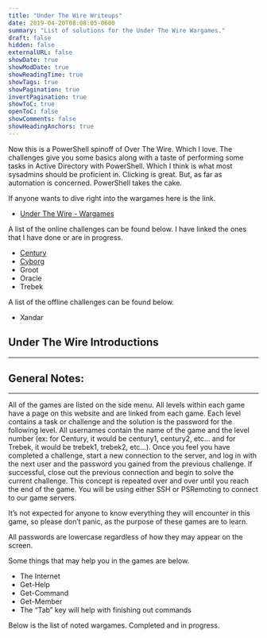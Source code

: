 ```yaml
---
title: "Under The Wire Writeups"
date: 2019-04-20T08:08:05-0600
summary: "List of solutions for the Under The Wire Wargames."
draft: false
hidden: false
externalURL: false
showDate: true
showModDate: true
showReadingTime: true
showTags: true
showPagination: true
invertPagination: true
showToC: true
openToC: false
showComments: false
showHeadingAnchors: true
---
```


Now this is a PowerShell spinoff of Over The Wire. Which I love.
The challenges give you some basics along with a taste of performing
some tasks in Active Directory with PowerShell. Which I think is what
most sysadmins should be proficient in. Clicking is great. But, as far
as automation is concerned. PowerShell takes the cake.

If anyone wants to dive right into the wargames here is the link.

- [Under The Wire - Wargames](https://underthewire.tech/wargames)

A list of the online challenges can be found below. I have linked
the ones that I have done or are in progress.

- [Century](https://underthewire.tech/century)
- [Cyborg](https://underthewire.tech/cyborg)
- Groot
- Oracle
- Trebek

A list of the offline challenges can be found below.

- Xandar

## Under The Wire Introductions
---

## General Notes:
---

All of the games are listed on the side menu. All levels within each game have a page on this website and are linked from each game. Each level contains a task or challenge and the solution is the password for the following level. All usernames contain the name of the game and the level number (ex: for Century, it would be century1, century2, etc… and for Trebek, it would be trebek1, trebek2, etc…). Once you feel you have completed a challenge, start a new connection to the server, and log in with the next user and the password you gained from the previous challenge. If successful, close out the previous connection and begin to solve the current challenge. This concept is repeated over and over until you reach the end of the game. You will be using either SSH or PSRemoting to connect to our game servers.

It’s not expected for anyone to know everything they will encounter in this game, so please don’t panic, as the purpose of these games are to learn.

All passwords are lowercase regardless of how they may appear on the screen.

Some things that may help you in the games are below.

- The Internet
- Get-Help
- Get-Command
- Get-Member
- The “Tab” key will help with finishing out commands

Below is the list of noted wargames. Completed and in progress.
